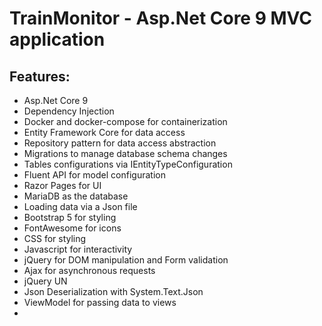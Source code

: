 # TrainMonitor - Asp.Net Core 9 MVC application

## Features:

- Asp.Net Core 9
- Dependency Injection
- Docker and docker-compose for containerization
- Entity Framework Core for data access
- Repository pattern for data access abstraction
- Migrations to manage database schema changes
- Tables configurations via IEntityTypeConfiguration
- Fluent API for model configuration
- Razor Pages for UI
- MariaDB as the database
- Loading data via a Json file
- Bootstrap 5 for styling
- FontAwesome for icons
- CSS for styling
- Javascript for interactivity
- jQuery for DOM manipulation and Form validation
- Ajax for asynchronous requests
- jQuery UN
- Json Deserialization with System.Text.Json
- ViewModel for passing data to views
- 
